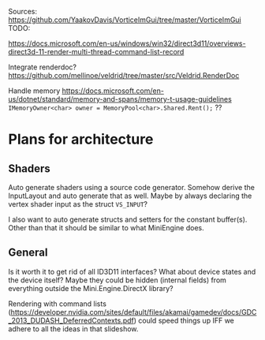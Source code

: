 Sources: https://github.com/YaakovDavis/VorticeImGui/tree/master/VorticeImGui
TODO:

https://docs.microsoft.com/en-us/windows/win32/direct3d11/overviews-direct3d-11-render-multi-thread-command-list-record

Integrate renderdoc?
https://github.com/mellinoe/veldrid/tree/master/src/Veldrid.RenderDoc

Handle memory
    https://docs.microsoft.com/en-us/dotnet/standard/memory-and-spans/memory-t-usage-guidelines
    `IMemoryOwner<char> owner = MemoryPool<char>.Shared.Rent();` ?? 

# Plans for architecture

## Shaders
Auto generate shaders using a source code generator. Somehow derive the InputLayout and auto generate that as well. 
Maybe by always declaring the vertex shader input as the struct `VS_INPUT`?

I also want to auto generate structs and setters for the constant buffer(s).
Other than that it should be similar to what MiniEngine does.

## General

Is it worth it to get rid of all ID3D11 interfaces? What about device states and the device itself?
Maybe they could be hidden (internal fields) from everything outside the Mini.Engine.DirectX library?

Rendering with command lists (https://developer.nvidia.com/sites/default/files/akamai/gamedev/docs/GDC_2013_DUDASH_DeferredContexts.pdf)
could speed things up IFF we adhere to all the ideas in that slideshow.